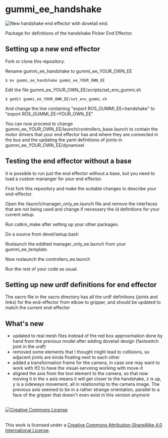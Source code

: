 # gummi_ee_handshake

![](https://github.com/frederico-klein/FieldworkRobotics/blob/master/images/handshake_dovetail.png "New handshake end effector with dovetail end.")


Package for definitions of the handshake Picker End Effector. 

## Setting up a new end effector

Fork or clone this repository. 

Rename gummi_ee_handshake to gummi_ee_YOUR_OWN_EE

`$ mv gummi_ee_handshake gummi_ee_YOUR_OWN_EE`

Edit the file gummi_ee_YOUR_OWN_EE/scripts/set_env_gummi.sh

`$ gedit gummi_ee_YOUR_OWN_EE/set_env_gummi.sh`

And change the line containing "export ROS_GUMMI_EE=handshake" to "export ROS_GUMMI_EE=YOUR_OWN_EE"

You can now proceed to change gummi_ee_YOUR_OWN_EE/launch/controllers_base.launch to contain the motor drivers that your end effector has and where they are connected in the bus and the updating the yaml definitions of joints in gummi_ee_YOUR_OWN_EE/dynamixel

## Testing the end effector without a base 

It is possible to run just the end effector without a base, but you need to load a custom mananger for your end effector. 

First fork this repository and make the suitable changes to describe your end-effector.

Open the /launch/manager_only_ee.launch file and remove the interfaces that are not being used and change if necessary the id definitions for your current setup. 

Run catkin_make after setting up your other packages. 

Do a source from devel/setup.bash

Roslaunch the eddited manager_only_ee.launch from your gummi_ee_template.

Now roslaunch the controllers_ee.launch

Run the rest of your code as usual.

## Setting up new urdf definitions for end effector

The xacro file in the xacro directory has all the urdf definitions (joints and links) for the end-effector from elbow to gripper, and should be updated to match the current end-effector

## What's new

 - updated to real mesh files instead of the red box approximation done by hand from the previous model after adding dovetail design (fastswitch joint in the urdf)
 - removed some elements that I thought might lead to collisions, so adjacent joints are kinda floating next to each other
 - added a transformation frame for the camera, in case one may want to work with tf2 to have the visual-servoing working with move-it
 - aligned the axis from the tool element to the camera, so that now moving it in the x axis means it will get closer to the handshake, z is up, y is a sideways movement, all in relationship to the camera image. The previous axis seemed to be in a rather strange orientation, parallel to a face of the gripper that doesn't even exist in this version anymore


## 

<a rel="license" href="http://creativecommons.org/licenses/by-sa/4.0/"><img alt="Creative Commons License" style="border-width:0" src="https://i.creativecommons.org/l/by-sa/4.0/88x31.png" /></a>

<br />This work is licensed under a <a rel="license" href="http://creativecommons.org/licenses/by-sa/4.0/">Creative Commons Attribution-ShareAlike 4.0 International License</a>.
